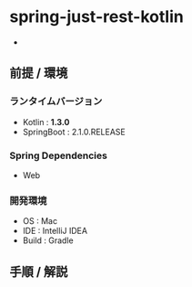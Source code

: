 # spring-just-rest-kotlin

- []()

## 前提 / 環境
### ランタイムバージョン
- Kotlin : **1.3.0**
- SpringBoot : 2.1.0.RELEASE

### Spring Dependencies
- Web

### 開発環境
- OS : Mac
- IDE : IntelliJ IDEA
- Build : Gradle

## 手順 / 解説

